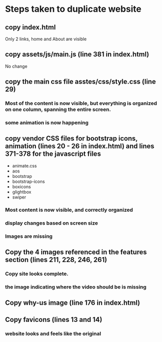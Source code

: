 # Steps taken to duplicate website 
## copy index.html
Only 2 links, home and About are visible
## copy assets/js/main.js (line 381 in index.html)
No change
## copy the main css file asstes/css/style.css (line 29)
### Most of the content is now visible, but everything is organized on one column, spanning the entire screen.
### some animation is now happening
## copy vendor CSS files for bootstrap icons, animation (lines 20 - 26 in index.html) and lines 371-378 for the javascript files
- animate.css
- aos
- bootstrap
- bootstrap-icons
- boxicons
- glightbox
- swiper
### Most content is now visible, and correctly organized
### display changes based on screen size
### Images are missing
## Copy the 4 images referenced in the features section (lines 211, 228, 246, 261)
### Copy site looks complete. 
### the image indicating where the video should be is missing
## Copy why-us image (line 176 in index.html)
## Copy favicons (lines 13 and 14)
### website looks and feels like the original